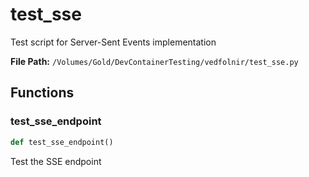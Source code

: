 # test_sse

Test script for Server-Sent Events implementation

**File Path:** `/Volumes/Gold/DevContainerTesting/vedfolnir/test_sse.py`

## Functions

### test_sse_endpoint

```python
def test_sse_endpoint()
```

Test the SSE endpoint

